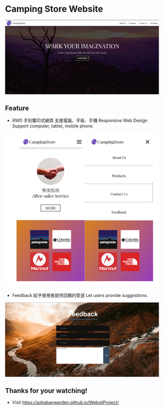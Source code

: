 Camping Store Website
===
![Website_pic](https://github.com/AZKABANWARDEN/WebsitProject/blob/master/DesignPic/Pictures/Coverphoto.png?raw=true)

## Feature

- RWD 手刻響印式網頁
支援電腦、平板、手機
Responsive Web Design
Support computer, tablet, mobile phone.

![RWD_pic](https://github.com/AZKABANWARDEN/WebsitProject/blob/master/DesignPic/Pictures/RWD.png?raw=true)
- Feedback
給予使用者提供回饋的管道
 Let users provide suggestions.

![Feedback](https://github.com/AZKABANWARDEN/WebsitProject/blob/master/DesignPic/Pictures/feedback_readme.png?raw=true)

## Thanks for your watching!

- Visit https://azkabanwarden.github.io/WebsitProject/
